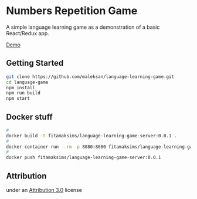 # Numbers Repetition Game

A simple language learning game as a demonstration of a basic React/Redux app.

[Demo](https://numbersgame.herokuapp.com)

## Getting Started

```sh
git clone https://github.com/maleksan/language-learning-game.git
cd language-game
npm install
npm run build
npm start
```

## Docker stuff

```sh
#
docker build -t fitamaksims/language-learning-game-server:0.0.1 .
#
docker container run --rm -p 8080:8080 fitamaksims/language-learning-game-server:0.0.1
#
docker push fitamaksims/language-learning-game-server:0.0.1
```

## Attribution

under an [Attribution 3.0](https://creativecommons.org/licenses/by/3.0/us/legalcode) license
